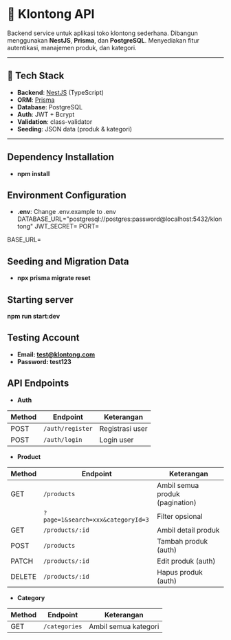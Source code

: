# 🏪 Klontong API

Backend service untuk aplikasi toko klontong sederhana. Dibangun menggunakan **NestJS**, **Prisma**, dan **PostgreSQL**. Menyediakan fitur autentikasi, manajemen produk, dan kategori.

---

## 🚀 Tech Stack

- **Backend**: [NestJS](https://nestjs.com/) (TypeScript)
- **ORM**: [Prisma](https://www.prisma.io/)
- **Database**: PostgreSQL
- **Auth**: JWT + Bcrypt
- **Validation**: class-validator
- **Seeding**: JSON data (produk & kategori)

---

## Dependency Installation
- **npm install**

## Environment Configuration
- **.env**: Change .env.example to .env
DATABASE_URL="postgresql://postgres:password@localhost:5432/klontong"
JWT_SECRET=
PORT=

BASE_URL=

## Seeding and Migration Data
- **npx prisma migrate reset**

## Starting server
**npm run start:dev**

## Testing Account
- **Email: test@klontong.com**
- **Password: test123**

## API Endpoints

- **Auth**

| Method | Endpoint         | Keterangan      |
| ------ | ---------------- | --------------- |
| POST   | `/auth/register` | Registrasi user |
| POST   | `/auth/login`    | Login user      |

- **Product**

| Method | Endpoint                          | Keterangan                      |
| ------ | --------------------------------- | ------------------------------- |
| GET    | `/products`                       | Ambil semua produk (pagination) |
|        | `?page=1&search=xxx&categoryId=3` | Filter opsional                 |
| GET    | `/products/:id`                   | Ambil detail produk             |
| POST   | `/products`                       | Tambah produk (auth)            |
| PATCH  | `/products/:id`                   | Edit produk (auth)              |
| DELETE | `/products/:id`                   | Hapus produk (auth)             |

- **Category**

| Method | Endpoint      | Keterangan           |
| ------ | ------------- | -------------------- |
| GET    | `/categories` | Ambil semua kategori |

